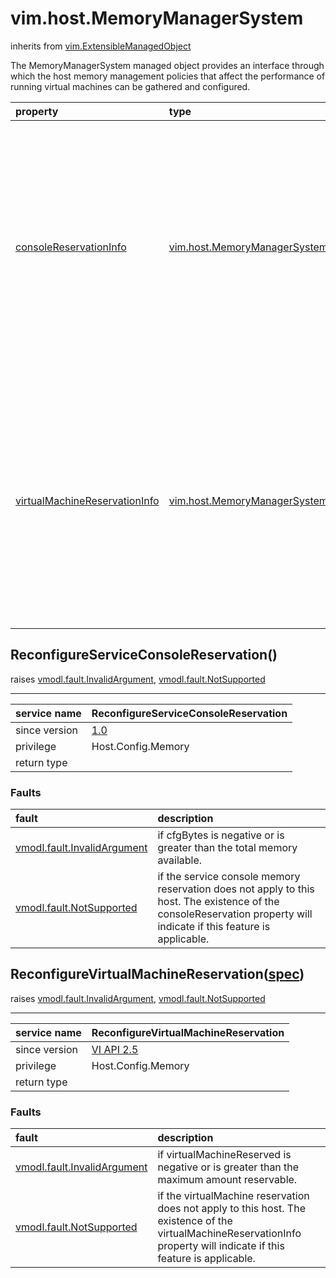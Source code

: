 vim.host.MemoryManagerSystem
============================
inherits from [vim.ExtensibleManagedObject](vim.ExtensibleManagedObject.md "vim.ExtensibleManagedObject")


The MemoryManagerSystem managed object provides an interface through which   the host memory management policies that affect the performance of running   virtual machines can be gathered and configured.

| property | type | optional | priv | desc |
|:---------|:-----|:---------|:-----|:-----|
| <a href='consoleReservationInfo'>consoleReservationInfo</a> | [vim.host.MemoryManagerSystem.ServiceConsoleReservationInfo](vim.host.MemoryManagerSystem.ServiceConsoleReservationInfo.md "vim.host.MemoryManagerSystem.ServiceConsoleReservationInfo") | true | None | Service console reservation information for the memory manager.  The   existence of this data object indicates if the service console memory   reservation must be configured for this host. |
| <a href='virtualMachineReservationInfo'>virtualMachineReservationInfo</a> | [vim.host.MemoryManagerSystem.VirtualMachineReservationInfo](vim.host.MemoryManagerSystem.VirtualMachineReservationInfo.md "vim.host.MemoryManagerSystem.VirtualMachineReservationInfo") | true | None | Virtual machine reservation information for the memory manager.  The   existence of this data object indicates if the virtual machine memory   reservation must be configured for this host. |


ReconfigureServiceConsoleReservation()
--------------------------------------
 raises [vmodl.fault.InvalidArgument](vmodl.fault.InvalidArgument.md "vmodl.fault.InvalidArgument"), [vmodl.fault.NotSupported](vmodl.fault.NotSupported.md "vmodl.fault.NotSupported")

---
| service name | ReconfigureServiceConsoleReservation |
|:--|:--|
| since version | [1.0](vim.version.md#None) |
| privilege    | Host.Config.Memory |
| return type |  |
### Faults
| fault | description |
|:------|:------------|
| [vmodl.fault.InvalidArgument](vmodl.fault.InvalidArgument.md "vmodl.fault.InvalidArgument") | if cfgBytes is negative or is greater than                           the total memory available. |
| [vmodl.fault.NotSupported](vmodl.fault.NotSupported.md "vmodl.fault.NotSupported") | if the service console memory reservation does not                         apply to this host.  The existence of the                         consoleReservation property will indicate if this                         feature is applicable. |




ReconfigureVirtualMachineReservation([spec](vim.host.MemoryManagerSystem.VirtualMachineReservationSpec.md "vim.host.MemoryManagerSystem.VirtualMachineReservationSpec"))
------------------------------------------------------------------------------------------------------------------------------------------------------------------------
 raises [vmodl.fault.InvalidArgument](vmodl.fault.InvalidArgument.md "vmodl.fault.InvalidArgument"), [vmodl.fault.NotSupported](vmodl.fault.NotSupported.md "vmodl.fault.NotSupported")

---
| service name | ReconfigureVirtualMachineReservation |
|:--|:--|
| since version | [VI API 2.5](vim.version.md#None) |
| privilege    | Host.Config.Memory |
| return type |  |
### Faults
| fault | description |
|:------|:------------|
| [vmodl.fault.InvalidArgument](vmodl.fault.InvalidArgument.md "vmodl.fault.InvalidArgument") | if virtualMachineReserved is negative or is           greater than the maximum amount reservable. |
| [vmodl.fault.NotSupported](vmodl.fault.NotSupported.md "vmodl.fault.NotSupported") | if the virtualMachine reservation does not apply           to this host. The existence of the virtualMachineReservationInfo           property will indicate if this feature is applicable. |




